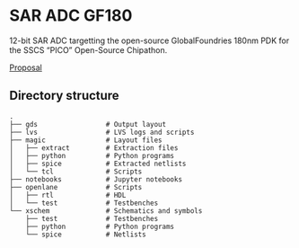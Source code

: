 # SAR ADC GF180
12-bit SAR ADC targetting the open-source GlobalFoundries 180nm PDK for the SSCS “PICO” Open-Source Chipathon.

[Proposal](https://github.com/sscs-ose/sscs-ose-chipathon.github.io/blob/main/initial_notebooks_2023/submitted_notebooks/labbench-on-chip-sar-adc/SAR_ADC_proposal.ipynb)

## Directory structure
    .
    ├── gds                 # Output layout
    ├── lvs                 # LVS logs and scripts
    ├── magic               # Layout files
    │   ├── extract         # Extraction files
    │   ├── python          # Python programs
    │   ├── spice           # Extracted netlists
    │   └── tcl             # Scripts
    ├── notebooks           # Jupyter notebooks
    ├── openlane            # Scripts
    │   ├── rtl             # HDL
    │   └── test            # Testbenches
    └── xschem              # Schematics and symbols
        ├── test            # Testbenches
        ├── python          # Python programs
        └── spice           # Netlists
